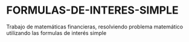 # FORMULAS-DE-INTERES-SIMPLE
Trabajo de matemáticas financieras, resolviendo problema matemático utilizando las formulas de interés simple 
